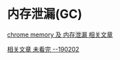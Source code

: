 # 内存泄漏(GC)

[chrome memory 及 内存泄漏 相关文章](https://www.jianshu.com/p/d23ef1c004c2)

[相关文章 未看完 --190202](https://auth0.com/blog/four-types-of-leaks-in-your-javascript-code-and-how-to-get-rid-of-them/)
